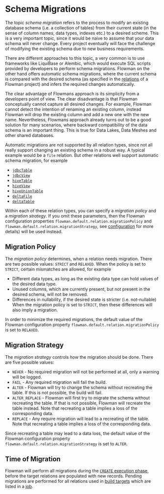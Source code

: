 # Schema Migrations

The topic *schema migration* refers to the process to modify an existing database schema (i.e. a collection of tables)
from their current state (in the sense of column names, data types, indexes etc.) to a desired scheme. This is a very
important topic, since it would be naive to assume that your data schema will never change. Every project eventually
will face the challenge of modifying the existing schema due to new business requirements.

There are different approaches to this topic, a very common is to use frameworks like LiquiBase or Alembic, which
would execute SQL scripts provided by developers to perform schema migrations. Flowman on the other hand offers
automatic schema migrations, where the current schema is compared with the desired schema (as specified in the
[relations](../spec/relation/index.md) of a Flowman project) and infers the required changes automatically. 

The clear advantage of Flowmans approach is its simplicity from a developers point of view. The clear disadvantage
is that Flowman conceptually cannot capture all desired changes. For example, Flowman cannot detect the intention
of renaming an existing column, instead Flowman will drop the existing column and add a new one with the new name.
Nevertheless, Flowmans approach already turns out to be a good solution for many scenarios, where backward compatibility
of the data schema is an important thing. This is true for Data Lakes, Data Meshes and other shared databases.

Automatic migrations are not supported by all relation types, since not all really support changing an existing
schema in a robust way. A typical example would be a `file` relation. But other relations well support automatic
schema migration, for example
* [`jdbcTable`](../spec/relation/jdbcTable.md)
* [`jdbcView`](../spec/relation/jdbcView.md)
* [`hiveTable`](../spec/relation/hiveTable.md)
* [`hiveView`](../spec/relation/hiveView.md)
* [`hiveUnionTable`](../spec/relation/hiveUnionTable.md)
* [`deltaFile`](../spec/relation/deltaFile.md)
* [`deltaTable`](../spec/relation/deltaTable.md)

Within each of these relation types, you can specify a *migration policy* and a *migration strategy*. If you omit
these parameters, then the Flowman configuration properties `flowman.default.relation.migrationPolicy` and
`flowman.default.relation.migrationStrategy`, see [configuration](../setup/config.md) for more details) will
be used instead.


## Migration Policy

The *migration policy* determines, when a relation needs migration. There are two possible values: `STRICT` and 
`RELAXED`. When the policy is set to `STRICT`, certain mismatches are allowed, for example
* Different data types, as long as the existing data type can hold values of the desired data type.
* Unused columns, which are currently present, but not present in the desired schema, will not be removed.
* Differences in nullability, if the desired state is stricter (i.e. not-nullable)
When the migration policy is set to `STRICT`, then these differences will also imply a migration.

In order to minimize the required migrations, the default value of the Flowman configuration property
`flowman.default.relation.migrationPolicy` is set to `RELAXED`.


## Migration Strategy

The *migration strategy* controls *how* the migration should be done. There are five possible values:
* `NEVER` - No required migration will not be performed at all, only a warning will be logged.
* `FAIL` - Any required migration will fail the build.
* `ALTER` - Flowman will try to change the schema without recreating the table. If this is not possible, the build will fail.
* `ALTER_REPLACE` - Flowman will first try to migrate the schema without recreating the table. If that is not possible,
Flowman will recreate the table instead. Note that recreating a table implies a loss of the corresponding data.
* `REPLACE` - Any require migration will lead to a recreating of the table. Note that recreating a table implies a loss
of the corresponding data.

Since recreating a table may lead to a data loss, the default value of the Flowman configuration property
`flowman.default.relation.migrationStrategy` is set to `ALTER`.


## Time of Migration

Flowman will perform all migrations during the [`CREATE` execution phase](../concepts/lifecycle.md), before the target
relations are populated with new records. Pending migrations are performed for all relations used in
[build targets](../spec/target/index.md) which are listed in a [job](../spec/job/index.md).
